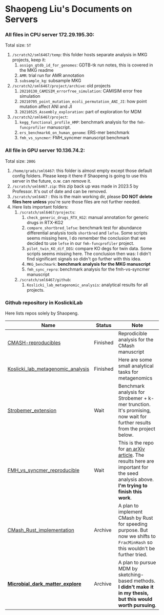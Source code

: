 # Shaopeng Liu's Documents on Servers

### All files in CPU server 172.29.195.30:

Total size: `5T`

1. `/scratch2/sml6467/temp`: this folder hosts separate analysis in MKG projects, keep it:
   1. `assign_gtdb_id_for_genomes`: GDTB-tk run notes, this is covered in the MKG readme
   2. `AMR`: trial run for AMR annotation
   3. `subsample_kg`: subsample MKG 
2. `/scratch2/sml6467/project/archive`: old projects
   1. `20210130_CAMISIM_errorfree_simulation`: CAMISIM error free simulation
   2. `20210705_point_mutation_ecoli_permutation_ANI_JI`: how point mutation affect ANI and JI
   3. `20210525_Assembly_exploration`: part of exploration for MDM 
3. `/scratch2/sml6467/project`: 
   1. `kegg_functional_profile_HMP`: benchmark analysis for the `fmh-funcprofiler` manuscript.
   2. `ers_benchmark6_on_human_genome`: ERS-mer benchmark
   3. `fmh_vs_syncmer`: FMH_syncmer manuscript benchmark 





### All file in GPU server 10.136.74.2:

Total size: `200G`

1. `/home/grads/sml6467`: this folder is almost empty except those default config folders. Please keep it there if Shaopeng is going to use this server in the future, o.w. can remove it.
2. `/scratch/sml6467.zip`: this zip back up was made in 2023.5 by Professor. It's out of date and can be removed.
3. `/scratch/sml6467` : this is the main working dir, please **DO NOT delete files here unless** you're sure those files are not further needed. 
4. Here lists important folders:
   1. `/scratch/sml6467/projects`:
      1. `check_generic_drugs_RTX_KG2`: manual annotation for generic drugs in RTX-KG2
      2. `compare_shortbred_lefse`: benchmark test for abundance differential analysis tools `shortbred` and `lefse`. Some scripts seems missing here, I do remember the conclusion that we decided to use `lefse` in our `fmh-funcprofiler` project.
      3. `pilot_twin_KO_dif_DEG`: compare KO degs for twin data. Some scripts seems missing here. The conclusion then was: I didn't find significant signals so didn't go further with this idea.
      4. `MKG_benchmark`: **benchmark analysis for the MKG manuscript**
      5. `fmh_sync_repro`: benchmark analysis for the fmh-vs-syncmer manuscript
   2. `/scratch/sml6467/github`:
      1. `Koslicki_lab_metagenomic_analysis`: analytical results for all projects.



### Github repository in KoslickiLab

Here lists repos solely by Shaopeng. 

| Name                                                         | Status   | Note                                                         |
| ------------------------------------------------------------ | -------- | ------------------------------------------------------------ |
| [CMASH-reproducibles](https://github.com/KoslickiLab/CMASH-reproducibles) | Finished | Reprodicible analysis for the CMash manuscript               |
| [Koslicki_lab_metagenomic_analysis](https://github.com/ShaopengLiu1/Koslicki_lab_metagenomic_analysis) | Finished | Here are some small analytical tasks for metagenomics        |
| [Strobemer_extension](https://github.com/KoslickiLab/Strobemer_extension) | Wait     | Benchmark analysis for Strobemer + k-mer trunction. It's promising, now wait for further results from the project below. |
| [FMH_vs_syncmer_reproducible](https://github.com/KoslickiLab/FMH_vs_syncmer_reproducible) | Wait     | This is the repo for [an arXiv article](https://www.biorxiv.org/content/10.1101/2023.11.09.566463v1.full). The results here are important for the seed analysis above. **I'm trying to finish this work**. |
| [CMash_Rust_implementation](https://github.com/KoslickiLab/CMash_Rust_implementation) | Archive  | A plan to implement CMash by Rust for speeding purpose. But now we shifts to `FracMinHash` so this wouldn't be further tried. |
| **[Microbial_dark_matter_explore](https://github.com/KoslickiLab/Microbial_dark_matter_explore)** | Archive  | A plan to pursue MDM by sketching-based methods. **I didn't make it in my thesis, but this would worth pursuing**. |




